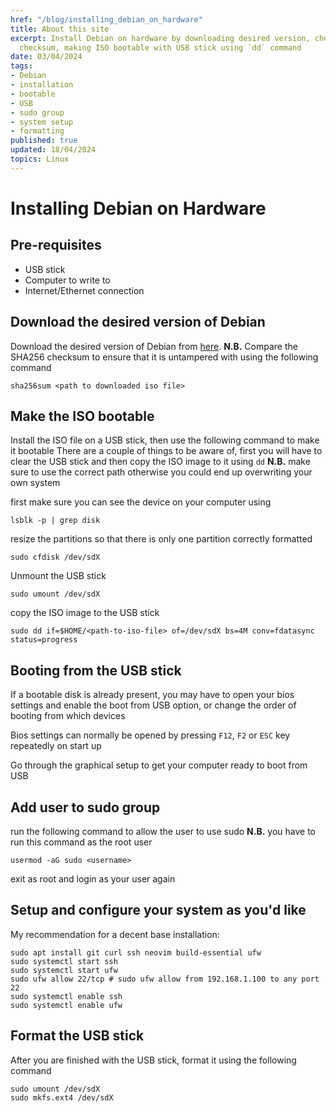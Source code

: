 ```yaml
---
href: "/blog/installing_debian_on_hardware"
title: About this site
excerpt: Install Debian on hardware by downloading desired version, checking SHA256
  checksum, making ISO bootable with USB stick using `dd` command
date: 03/04/2024
tags:
- Debian
- installation
- bootable
- USB
- sudo group
- system setup
- formatting
published: true
updated: 18/04/2024
topics: Linux
---
```


# Installing Debian on Hardware

## Pre-requisites
- USB stick
- Computer to write to
- Internet/Ethernet connection

## Download the desired version of Debian

Download the desired version of Debian from [here](https://www.debian.org/).
**N.B.** Compare the SHA256 checksum to ensure that it is untampered with using the following command
```shell
sha256sum <path to downloaded iso file>
```

## Make the ISO bootable

Install the ISO file on a USB stick, then use the following command to make it bootable
There are a couple of things to be aware of, first you will have to clear the USB stick and then copy the ISO image to it using `dd`
**N.B.** make sure to use the correct path otherwise you could end up overwriting your own system

first make sure you can see the device on your computer using
```shell
lsblk -p | grep disk
```
resize the partitions so that there is only one partition correctly formatted
```shell
sudo cfdisk /dev/sdX
```
Unmount the USB stick
```shell
sudo umount /dev/sdX
```
copy the ISO image to the USB stick
```shell
sudo dd if=$HOME/<path-to-iso-file> of=/dev/sdX bs=4M conv=fdatasync status=progress
```

## Booting from the USB stick

If a bootable disk is already present, you may have to open your bios settings and enable the boot from USB option, or change the order of booting from which devices

Bios settings can normally be opened by pressing `F12`, `F2` or `ESC` key repeatedly on start up

Go through the graphical setup to get your computer ready to boot from USB

## Add user to sudo group

run the following command to allow the user to use sudo 
**N.B.** you have to run this command as the root user
```shell
usermod -aG sudo <username>
```
exit as root and login as your user again

## Setup and configure your system as you'd like

My recommendation for a decent base installation: 
```shell
sudo apt install git curl ssh neovim build-essential ufw
sudo systemctl start ssh
sudo systemctl start ufw
sudo ufw allow 22/tcp # sudo ufw allow from 192.168.1.100 to any port 22
sudo systemctl enable ssh
sudo systemctl enable ufw
```

## Format the USB stick

After you are finished with the USB stick, format it using the following command

```shell
sudo umount /dev/sdX
sudo mkfs.ext4 /dev/sdX
```